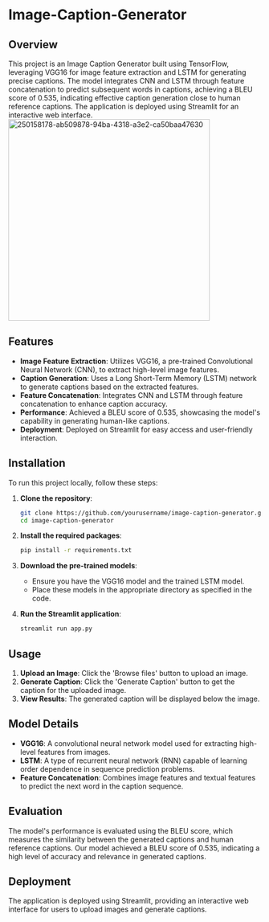 # Image-Caption-Generator

## Overview

This project is an Image Caption Generator built using TensorFlow, leveraging VGG16 for image feature extraction and LSTM for generating precise captions. The model integrates CNN and LSTM through feature concatenation to predict subsequent words in captions, achieving a BLEU score of 0.535, indicating effective caption generation close to human reference captions. The application is deployed using Streamlit for an interactive web interface.
<img width="401" alt="250158178-ab509878-94ba-4318-a3e2-ca50baa47630" src="https://github.com/anshulrathodia/Image-Caption-Generator/assets/155772558/516af9bd-bcfb-4556-b4b3-b4d5c28411ce">

## Features

- **Image Feature Extraction**: Utilizes VGG16, a pre-trained Convolutional Neural Network (CNN), to extract high-level image features.
- **Caption Generation**: Uses a Long Short-Term Memory (LSTM) network to generate captions based on the extracted features.
- **Feature Concatenation**: Integrates CNN and LSTM through feature concatenation to enhance caption accuracy.
- **Performance**: Achieved a BLEU score of 0.535, showcasing the model's capability in generating human-like captions.
- **Deployment**: Deployed on Streamlit for easy access and user-friendly interaction.

## Installation

To run this project locally, follow these steps:

1. **Clone the repository**:
    ```sh
    git clone https://github.com/yourusername/image-caption-generator.git
    cd image-caption-generator
    ```

2. **Install the required packages**:
    ```sh
    pip install -r requirements.txt
    ```

3. **Download the pre-trained models**:
   - Ensure you have the VGG16 model and the trained LSTM model.
   - Place these models in the appropriate directory as specified in the code.

4. **Run the Streamlit application**:
    ```sh
    streamlit run app.py
    ```

## Usage

1. **Upload an Image**: Click the 'Browse files' button to upload an image.
2. **Generate Caption**: Click the 'Generate Caption' button to get the caption for the uploaded image.
3. **View Results**: The generated caption will be displayed below the image.

## Model Details

- **VGG16**: A convolutional neural network model used for extracting high-level features from images.
- **LSTM**: A type of recurrent neural network (RNN) capable of learning order dependence in sequence prediction problems.
- **Feature Concatenation**: Combines image features and textual features to predict the next word in the caption sequence.

## Evaluation

The model's performance is evaluated using the BLEU score, which measures the similarity between the generated captions and human reference captions. Our model achieved a BLEU score of 0.535, indicating a high level of accuracy and relevance in generated captions.

## Deployment

The application is deployed using Streamlit, providing an interactive web interface for users to upload images and generate captions.

